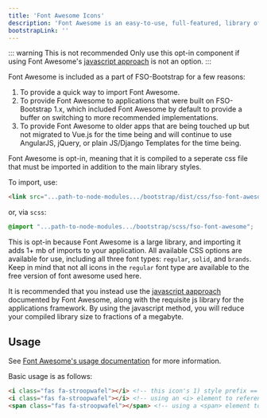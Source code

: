 ```yaml
---
title: 'Font Awesome Icons'
description: 'Font Awesome is an easy-to-use, full-featured, library of over 1300 icons.'
bootstrapLink: ''
---
```


::: warning This is not recommended
Only use this opt-in component if using Font Awesome's [javascript approach](https://fontawesome.com/how-to-use/on-the-web/setup/getting-started?using=svg-with-js) is not an option. 
:::

Font Awesome is included as a part of FSO-Bootstrap for a few reasons:
1. To provide a quick way to import Font Awesome.
1. To provide Font Awesome to applications that were built on FSO-Bootstrap 1.x, which included Font Awesome by default to provide a buffer on switching to more recommended implementations.
1. To provide Font Awesome to older apps that are being touched up but not migrated to Vue.js for the time being and will continue to use AngularJS, jQuery, or plain JS/Django Templates for the time being.

Font Awesome is opt-in, meaning that it is compiled to a seperate css file that must be imported in addition to the main library styles.

To import, use:

```html
<link src="...path-to-node-modules.../bootstrap/dist/css/fso-font-awesome.min.css">
```

or, via `scss`:

```scss
@import "...path-to-node-modules.../bootstrap/scss/fso-font-awesome";
```

This is opt-in because Font Awesome is a large library, and importing it adds 1+ mb of imports to your application. All available CSS options are available for use, including all three font types: `regular`, `solid`, and `brands`. Keep in mind that not all icons in the `regular` font type are available to the free version of font awesome used here.

It is recommended that you instead use the [javascript aapproach](https://fontawesome.com/how-to-use/on-the-web/setup/getting-started?using=svg-with-js) documented by Font Awesome, along with the requisite js library for the applications framework. By using the javascript method, you will reduce your compiled library size to fractions of a megabyte.

## Usage

See [Font Awesome's usage documentation](https://fontawesome.com/how-to-use/on-the-web/referencing-icons/basic-use) for more information.

Basic usage is as follows:

<div>
  <i class="fas fa-stroopwafel"></i>
  <i class="fas fa-stroopwafel"></i>
  <span class="fas fa-stroopwafel"></span>
</div>

```html
<i class="fas fa-stroopwafel"></i> <!-- this icon's 1) style prefix == fas and 2) icon name == stroopwafel -->
<i class="fas fa-stroopwafel"></i> <!-- using an <i> element to reference the icon -->
<span class="fas fa-stroopwafel"></span> <!-- using a <span> element to reference the icon -->
```

<style lang="scss">
  /* Fix relative pathing of fonts for this import inside of docs */
  $fa-font-path: '../../fonts' !default;
  @import "../../scss/fso-font-awesome.scss";
</style>
